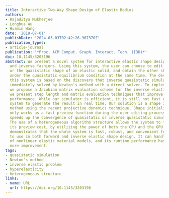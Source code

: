 ```yaml
---
title: Interactive Two-Way Shape Design of Elastic Bodies
authors:
- Rajaditya Mukherjee
- Longhua Wu
- Huamin Wang
date: '2018-07-01'
publishDate: '2024-03-03T02:42:26.967370Z'
publication_types:
- article-journal
publication: '*Proc. ACM Comput. Graph. Interact. Tech. (I3D)*'
doi: 10.1145/3203196
abstract: We present a novel system for interactive elastic shape design in both forward
  and inverse fashions. Using this system, the user can choose to edit the rest shape
  or the quasistatic shape of an elastic solid, and obtain the other shape that matches
  under the quasistatic equilibrium condition at the same time. The development of
  this system is based on the discovery that inverse quasistatic simulation can be
  immediately solved by Newton's method with a direct solver. To implement our simulator,
  we propose a Jacobian matrix evaluation scheme for the inverse elastic problem and
  we present step length and matrix evaluation techniques that improve the simulation
  performance. While our simulator is efficient, it is still not fast enough for the
  system to generate the result in real time. Our solution is a shape initialization
  method using the recent projective dynamics technique. Shape initialization not
  only works as a fast preview function during the user editing process, but also
  speeds up the convergence of quasistatic or inverse quasistatic simulation afterwards.
  The use of a heterogeneous algorithm structure allows the system to further reduce
  its preview cost, by utilizing the power of both the CPU and the GPU. Our experiment
  demonstrates that the whole system is fast, robust, and convenient for the designer
  to use in both forward and inverse elastic shape design. It can handle a variety
  of nonlinear elastic material models, and its runtime performance has space for
  more improvement.
tags:
- quasistatic simulation
- Newton's method
- inverse elastic problem
- hyperelasticity
- heterogeneous structure
links:
- name: URL
  url: https://doi.org/10.1145/3203196
---
```

